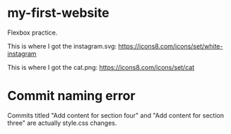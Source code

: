 # my-first-website
Flexbox practice.

This is where I got the instagram.svg:
https://icons8.com/icons/set/white-instagram

This is where I got the cat.png:
https://icons8.com/icons/set/cat

# Commit naming error
Commits titled "Add content for section four" and
"Add content for section three" are actually style.css 
changes.